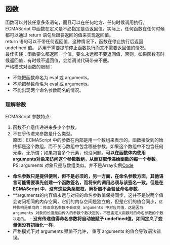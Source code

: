 ## 函数  
   函数可以封装任意多条语句，而且可以在任何地方、任何时候调用执行。  
ECMAScript 中函数在定义是不必指定是否返回值，实际上，任何函数在任何时候都可以通过 return 语句后跟要返回的值来实现返回值。  
return 语句可以不带任何返回值，这种情况下，函数在停止执行后返回 undefined 值。 适用于需要提前停止函数执行而又不需要返回值的情况。  
最佳实践：函数要么都返回一个值，要么永远都不要返回值，否则，如果函数有时候返回值，有时候不返回值，会给调试代码带来不便。  
严格模式对函数的限制：  
- 不能把函数命名为 eval 或 arguments。  
- 不能把参数命名为 eval 或 arguments。  
- 不能出现两个命名参数同名的情况。  
### 理解参数  
ECMAScript 参数特点:  
1. 函数不介意传递进来多少个参数。  
2. 不在乎传进来参数是什么类型。   
原因：ECMAScript 中的参数在内部是用一个数组来表示的，函数接受到的始终都是这个数组，而不关心数组中包含哪些参数。如果这个数组中不包含任何元素，无所谓；如果包含多个元素，也没问题。**可以在函数体内使用arguments对象来访问这个参数数组，从而获取传递给函数的每一个参数**。  
PS: arguments 对象只是与数组类似。并不是Array实例[Code]()  
- **命名参数只是提供便利，但不是必须的，另一方面，在命名参数方面，其他语言可能需要事先创建一个函数签名，而将来的调用必须与该签名一致。但是在 ECMAScript 中，没有这些条条框框，解析器不会验证命名参数**。  
- **arguments的内容值永远与对应的命名参数值保持同步，这并不是说两个值会访问相同的内存空间，它们的内存空间是独立的，但是它们的值会同步，`这种影响是单向的：修改命名参数不会改变 arguments 中对应的值，这是因为 arguments 对象的长度是由传入的参数个数决定的，不是由定义函数时的命名参数的个数决定的`。  - **没有传递值得命名参数将自动被赋予 undefined值，如同定义了变量但没有初始化一样**。 
- 严格模式下对 arguments 赋值不允许， 重写 arguments 的值会导致语法错误。  

